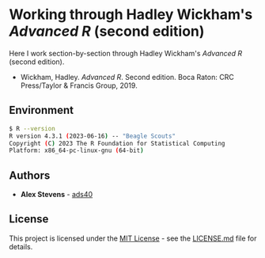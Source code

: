 # Working through Hadley Wickham's *Advanced R* (second edition)

Here I work section-by-section through Hadley Wickham's *Advanced R* 
(second edition).

- Wickham, Hadley. *Advanced R*. Second edition. Boca Raton: CRC Press/Taylor & 
  Francis Group, 2019.

## Environment

```sh
$ R --version
R version 4.3.1 (2023-06-16) -- "Beagle Scouts"
Copyright (C) 2023 The R Foundation for Statistical Computing
Platform: x86_64-pc-linux-gnu (64-bit)
```

## Authors

  - **Alex Stevens** - 
    [ads40](https://github.com/ads40)

## License

This project is licensed under the [MIT License](LICENSE.md) - see the 
[LICENSE.md](LICENSE.md) file for details.

